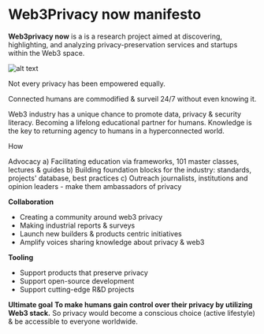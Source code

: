 # Web3Privacy now manifesto

**Web3privacy now** is a is a research project aimed at discovering, highlighting, and analyzing privacy-preservation services and startups within the Web3 space.

![alt text](https://github.com/Msiusko/web3privacy/blob/main/Pagency/img/Web3privacy%20now%20manifesto.png?raw=true)

Not every privacy has been empowered equally.

Connected humans are commodified & surveil 24/7 without even knowing it. 

Web3 industry has a unique chance to promote data, privacy & security literacy. Becoming a lifelong educational partner for humans.
Knowledge is the key to returning agency to humans in a hyperconnected world.
 
 How

Advocacy
a) Facilitating education via frameworks, 101 master classes, lectures & guides
b) Building foundation blocks for the industry: standards, projects' database, best practices
c) Outreach journalists, institutions and opinion leaders - make them ambassadors of privacy

**Collaboration**
- Creating a community around web3 privacy
- Making industrial reports & surveys
- Launch new builders & products centric initiatives
- Amplify voices sharing knowledge about privacy & web3

**Tooling**
- Support products that preserve privacy
- Support open-source development
- Support cutting-edge R&D projects

**Ultimate goal**
**To make humans gain control over their privacy by utilizing Web3 stack.**
So privacy would become a conscious choice (active lifestyle) & be accessible to everyone worldwide. 
